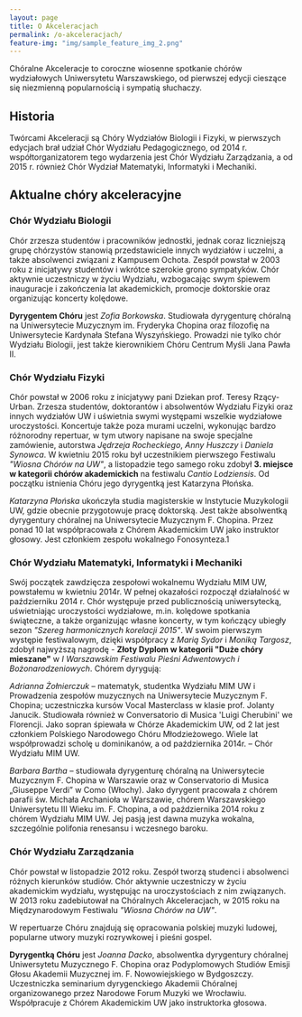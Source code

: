 ```yaml
---
layout: page
title: O Akceleracjach
permalink: /o-akceleracjach/
feature-img: "img/sample_feature_img_2.png"
---
```


Chóralne Akceleracje to coroczne wiosenne spotkanie chórów wydziałowych Uniwersytetu Warszawskiego, od pierwszej edycji cieszące się niezmienną popularnością i sympatią słuchaczy.

## Historia
Twórcami Akceleracji są Chóry Wydziałów Biologii i Fizyki, w pierwszych edycjach brał udział Chór Wydziału Pedagogicznego, od 2014 r. współtorganizatorem tego wydarzenia jest Chór Wydziału Zarządzania, a od 2015 r. również Chór Wydział Matematyki, Informatyki i Mechaniki.

## Aktualne chóry akceleracyjne

### Chór Wydziału Biologii

Chór zrzesza studentów i pracowników jednostki, jednak coraz liczniejszą grupę
chórzystów stanowią przedstawiciele innych wydziałów i uczelni, a także
absolwenci związani z Kampusem Ochota. Zespół powstał w 2003 roku z inicjatywy
studentów i wkrótce szerokie grono sympatyków. Chór aktywnie uczestniczy w życiu
Wydziału, wzbogacając swym śpiewem inauguracje i zakończenia lat akademickich,
promocje doktorskie oraz organizując koncerty kolędowe.

__Dyrygentem Chóru__ jest _Zofia Borkowska_. Studiowała dyrygenturę chóralną na
Uniwersytecie Muzycznym im. Fryderyka Chopina oraz filozofię na Uniwersytecie
Kardynała Stefana Wyszyńskiego. Prowadzi nie tylko chór Wydziału Biologii, jest
także kierownikiem Chóru Centrum Myśli Jana Pawła II.

### Chór Wydziału Fizyki

Chór powstał w 2006 roku z inicjatywy pani Dziekan prof. Teresy Rzący-Urban.
Zrzesza studentów, doktorantów i absolwentów Wydziału Fizyki oraz innych
wydziałów UW i uświetnia swymi występami wszelkie wydziałowe uroczystości.
Koncertuje także poza murami uczelni, wykonując bardzo różnorodny repertuar, w
tym utwory napisane na swoje specjalne zamówienie, autorstwa _Jędrzeja
Rocheckiego_, _Anny Huszczy_ i _Daniela Synowca_. W kwietniu 2015 roku był
uczestnikiem pierwszego Festiwalu _"Wiosna Chórów na UW"_, a listopadzie tego
samego roku zdobył __3. miejsce w kategorii chórów akademickich__ na festiwalu
_Cantio Lodziensis_. Od początku istnienia Chóru jego dyrygentką jest Katarzyna
Płońska.

_Katarzyna Płońska_ ukończyła studia magisterskie w Instytucie Muzykologii UW,
gdzie obecnie przygotowuje pracę doktorską. Jest także absolwentką dyrygentury
chóralnej na Uniwersytecie Muzycznym F. Chopina. Przez ponad 10 lat
współpracowała z Chórem Akademickim UW jako instruktor głosowy. Jest członkiem
zespołu wokalnego Fonosynteza.1

### Chór Wydziału Matematyki, Informatyki i Mechaniki

Swój początek zawdzięcza zespołowi wokalnemu Wydziału MIM UW, powstałemu w
kwietniu 2014r. W pełnej okazałości rozpoczął działalność w październiku 2014 r.
Chór występuje przed publicznością uniwersytecką, uświetniając uroczystości
wydziałowe, m.in. kolędowe spotkania świąteczne, a także organizując własne
koncerty, w tym kończący ubiegły sezon _"Szereg harmonicznych korelacji 2015"_.
W swoim pierwszym występie festiwalowym, dzięki współpracy z _Marią Sydor_ i
_Moniką Targosz_, zdobył najwyższą nagrodę - __Złoty Dyplom w kategorii "Duże
chóry mieszane"__ w _I Warszawskim Festiwalu Pieśni Adwentowych i
Bożonarodzeniowych_. Chórem dyrygują:

_Adrianna Żołnierczuk_ – matematyk, studentka Wydziału MIM UW i Prowadzenia
zespołów muzycznych na Uniwersytecie Muzycznym F. Chopina; uczestniczka kursów
Vocal Masterclass w klasie prof. Jolanty Janucik. Studiowała również w
Conversatorio di Musica 'Luigi Cherubini' we Florencji. Jako sopran śpiewała w
Chórze Akademickim UW, od 2 lat jest członkiem Polskiego Narodowego Chóru
Młodzieżowego. Wiele lat współprowadzi scholę u dominikanów, a od października
2014r. – Chór Wydziału MIM UW.

_Barbara Bartha_ – studiowała dyrygenturę chóralną na Uniwersytecie Muzycznym
F. Chopina w Warszawie oraz w Conservatorio di Musica „Giuseppe Verdi” w Como
(Włochy). Jako dyrygent pracowała z chórem parafii św. Michała Archanioła w
Warszawie, chórem Warszawskiego Uniwersytetu III Wieku im. F. Chopina, a od
października 2014 roku z chórem Wydziału MIM UW. Jej pasją jest dawna muzyka
wokalna, szczególnie polifonia renesansu i wczesnego baroku.

### Chór Wydziału Zarządzania

Chór powstał w listopadzie 2012 roku. Zespół tworzą studenci i absolwenci
różnych kierunków studiów. Chór aktywnie uczestniczy w życiu akademickim
wydziału, występując na uroczystościach z nim związanych. W 2013 roku
zadebiutował na Chóralnych Akceleracjach, w 2015 roku na Międzynarodowym
Festiwalu _"Wiosna Chórów na UW"_.

W repertuarze Chóru znajdują się opracowania polskiej muzyki ludowej, popularne
utwory muzyki rozrywkowej i pieśni gospel.

__Dyrygentką Chóru__ jest _Joanna Dacko_, absolwentka dyrygentury chóralnej
Uniwersytetu Muzycznego F. Chopina oraz Podyplomowych Studiów Emisji Głosu
Akademii Muzycznej im. F. Nowowiejskiego w Bydgoszczy. Uczestniczka seminarium
dyrygenckiego Akademii Chóralnej organizowanego przez Narodowe Forum Muzyki we
Wrocławiu. Współpracuje z Chórem Akademickim UW jako instruktorka głosowa.
